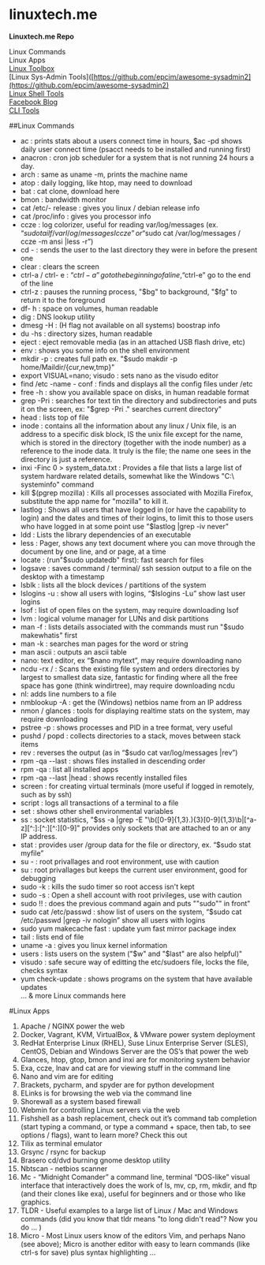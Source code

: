 # linuxtech.me

**Linuxtech.me Repo**

Linux Commands  
Linux Apps  
[Linux Toolbox](http://cb.vu/unixtoolbox.xhtml)  
[Linux Sys-Admin Tools]([https://github.com/epcim/awesome-sysadmin2](https://github.com/epcim/awesome-sysadmin2)  
[Linux Shell Tools](https://github.com/alebcay/awesome-shell/blob/master/README.md)  
[Facebook Blog](https://www.facebook.com/stewalexandercom)  
[CLI Tools](https://github.com/agarrharr/awesome-cli-apps)  

##Linux Commands

-  ac : prints stats about a users connect time in hours, $ac -pd shows daily user connect time (​psacct needs to be installed and running first)  
-  anacron : cron job scheduler for a system that is not running 24 hours a day.  
-  arch : same as uname -m, prints the machine name  
-  atop : daily logging, like htop, may need to download  
-  bat : cat clone, download here  
-  bmon : bandwidth monitor  
-  cat /etc/- release : gives you linux / debian release info  
-  cat /proc/info : gives you processor info  
-  ccze : log colorizer, useful for reading var/log/messages (ex. “$sudo tailf /varl/og/messages I ccze” or “$sudo cat /var/log/messages / ccze -m ansi |less -r”)  
-  cd - : sends the user to the last directory they were in before the present one  
-  clear : clears the screen  
-  ctrl-a / ctrl- e : “$ctrl-a” go to the beginning of a line, “$ctrl-e” go to the end of the line  
-  ctrl-z : pauses the running process, "$bg" to background, "$fg" to return it to the foreground  
-  df- h : space on volumes, human readable  
-  dig : DNS lookup utility  
-  dmesg -H : (H flag not available on all systems) boostrap info  
-  du -hs : directory sizes, human readable  
-  eject : eject removable media (as in an attached USB flash drive, etc)  
-  env : shows you some info on the shell environment  
-  mkdir -p : creates full path ex. "$sudo makdir -p home/Maildir/{cur,new,tmp}"  
-  export VISUAL=nano; visudo : sets nano as the visudo editor  
-  find /etc -name - conf : finds and displays all the config files under /etc  
-  free -h : show you available space on disks, in human readable format  
-  grep -Pri : searches for text tin the directory and subdirectories and puts it on the screen, ex: "$grep -Pri ." searches current directory"  
-  head : lists top of file  
-  inode : contains all the information about any linux / Unix file, is an address to a specific disk block, IS the unix file except for the name, which is stored in the directory (together with the inode number) as a reference to the inode data. It truly is the file; the name one sees in the directory is just a reference.  
-  inxi -Finc 0 > system_data.txt : Provides a file that lists a large list of system hardware related details, somewhat like the Windows "C:\ systeminfo" command  
-  kill $(pgrep mozilla) : Kills all processes associated with Mozilla Firefox, substitute the app name for "mozilla" to kill it.  
-  lastlog : Shows all users that have logged in (or have the capability to login) and the dates and times of their logins, to limit this to those users who have logged in at some point use "$lastlog |grep -iv never"  
-  ldd : Lists the library dependencies of an executable  
-  less : Pager, shows any text document where you can move through the document by one line, and or page, at a time  
-  locate : (run"$sudo updatedb" first): fast search for files  
-  logsave : saves command / terminal/ ssh session output to a file on the desktop with a timestamp  
-  lsblk : lists all the block devices / partitions of the system  
-  lslogins -u : show all users with logins, “$lslogins -Lu” show last user logins  
-  lsof : list of open files on the system, may require downloading lsof  
-  lvm : logical volume manager for LUNs and disk partitions  
-  man -f : lists details associated with the commands must run "$sudo makewhatis" first  
-  man -k : searches man pages for the word or string  
-  man ascii : outputs an ascii table  
-  nano: text editor, ex “$nano mytext”, may require downloading nano  
-  ncdu -rx / : Scans the existing file system and orders directories by largest to smallest data size, fantastic for finding where all the free space has gone (think windirtree), may require downloading ncdu  
-  nl: adds line numbers to a file  
-  nmblookup -A : get the (Windows) netbios name from an IP address  
-  nmon / glances : tools for displaying realtime stats on the system, may require downloading  
-  pstree -p : shows processes and PID in a tree format, very useful  
-  pushd / popd : collects directories to a stack, moves between stack items  
-  rev : reverses the output (as in “$sudo cat var/log/messages |rev”)  
-  rpm -qa --last : shows files installed in descending order  
-  rpm -qa : list all installed apps  
-  rpm -qa --last |head : shows recently installed files  
-  screen : for creating virtual terminals (more useful if logged in remotely, such as by ssh)  
-  script : logs all transactions of a terminal to a file  
-  set : shows other shell environmental variables  
-  ss : socket statistics, "$ss -a |grep -E "\b([0-9]{1,3}\.){3}[0-9]{1,3}\b|[^a-z][^:]:[^:][^:][0-9]" provides only sockets that are attached to an or any IP address.  
-  stat : provides user /group data for the file or directory, ex. “$sudo stat myfile”  
-  su - : root privallages and root environment, use with caution  
-  su : root privallages but keeps the current user environment, good for debugging  
-  sudo -k : kills the sudo timer so root access isn't kept  
-  sudo -s : Open a shell account with root privileges, use with caution  
-  sudo !! : does the previous command again and puts ""sudo"" in front"  
-  sudo cat /etc/passwd : show list of users on the system, “$sudo cat /etc/passwd |grep -iv nologin” show all users with logins  
-  sudo yum makecache fast : update yum fast mirror package index  
-  tail : lists end of file  
-  uname -a : gives you linux kernel information  
-  users : lists users on the system ("$w" and "$last" are also helpful)"  
-  visudo : safe secure way of editting the etc/sudoers file, locks the file, checks syntax  
-  yum check-update : shows programs on the system that have available updates  
… & more Linux commands here  

#Linux Apps

1.  Apache / NGINX power the web
2.  Docker, Vagrant, KVM, VirtualBox, & VMware power system deployment
3.  RedHat Enterprise Linux (RHEL), Suse Linux Enterprise Server (SLES), CentOS, Debian and Windows Server are the OS’s that power the web
4.  Glances, htop, gtop, bmon and inxi are for monitoring system behavior
5.  Exa, ccze, lnav and cat are for viewing stuff in the command line
6.  Nano and vim are for editing
7.  Brackets, pycharm, and spyder are for python development
8.  ELinks is for browsing the web via the command line
9.  Shorewall as a system based firewall
10.  Webmin for controlling Linux servers via the web
11.  Fishshell as a bash replacement, check out it’s command tab completion (start typing a command, or type a command + space, then tab, to see options / flags), want to learn more? Check this out
12.  Tilix as terminal emulator
13.  Grsync / rsync for backup
14.  Brasero cd/dvd burning gnome desktop utility
15.  Nbtscan - netbios scanner
16.  Mc - “Midnight Comander” a command line, terminal “DOS-like” visual interface that interactively does the work of ls, mv, cp, rm, mkdir, and ftp (and their clones like exa), useful for beginners and or those who like graphics.
17.  TLDR - Useful examples to a large list of Linux / Mac and Windows commands (did you know that tldr means "to long didn't read"? Now you do ... )
18.  Micro - Most Linux users know of the editors Vim, and perhaps Nano (see above); Micro is another editor with easy to learn commands (like ctrl-s for save) plus syntax highlighting ...
